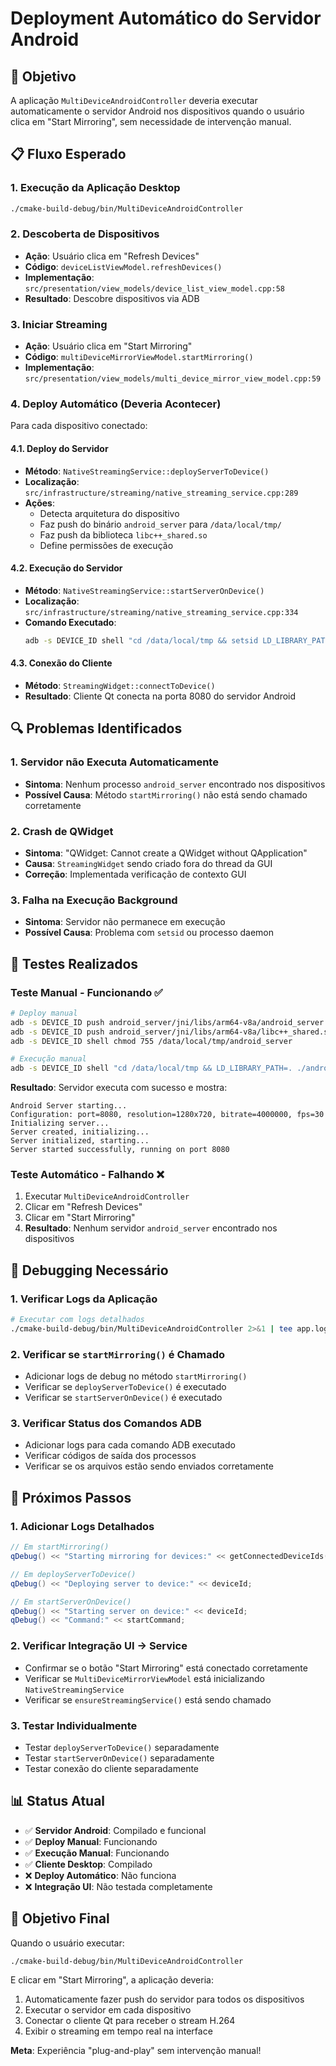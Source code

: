# Deployment Automático do Servidor Android

## 🎯 Objetivo

A aplicação `MultiDeviceAndroidController` deveria executar automaticamente o servidor Android nos dispositivos quando o usuário clica em "Start Mirroring", sem necessidade de intervenção manual.

## 📋 Fluxo Esperado

### 1. Execução da Aplicação Desktop
```bash
./cmake-build-debug/bin/MultiDeviceAndroidController
```

### 2. Descoberta de Dispositivos
- **Ação**: Usuário clica em "Refresh Devices"
- **Código**: `deviceListViewModel.refreshDevices()`
- **Implementação**: `src/presentation/view_models/device_list_view_model.cpp:58`
- **Resultado**: Descobre dispositivos via ADB

### 3. Iniciar Streaming
- **Ação**: Usuário clica em "Start Mirroring"
- **Código**: `multiDeviceMirrorViewModel.startMirroring()`
- **Implementação**: `src/presentation/view_models/multi_device_mirror_view_model.cpp:59`

### 4. Deploy Automático (Deveria Acontecer)
Para cada dispositivo conectado:

#### 4.1. Deploy do Servidor
- **Método**: `NativeStreamingService::deployServerToDevice()`
- **Localização**: `src/infrastructure/streaming/native_streaming_service.cpp:289`
- **Ações**:
  - Detecta arquitetura do dispositivo
  - Faz push do binário `android_server` para `/data/local/tmp/`
  - Faz push da biblioteca `libc++_shared.so`
  - Define permissões de execução

#### 4.2. Execução do Servidor
- **Método**: `NativeStreamingService::startServerOnDevice()`
- **Localização**: `src/infrastructure/streaming/native_streaming_service.cpp:334`
- **Comando Executado**:
  ```bash
  adb -s DEVICE_ID shell "cd /data/local/tmp && setsid LD_LIBRARY_PATH=. ./android_server --port 8080 --verbose > server.log 2>&1 &"
  ```

#### 4.3. Conexão do Cliente
- **Método**: `StreamingWidget::connectToDevice()`
- **Resultado**: Cliente Qt conecta na porta 8080 do servidor Android

## 🔍 Problemas Identificados

### 1. **Servidor não Executa Automaticamente**
- **Sintoma**: Nenhum processo `android_server` encontrado nos dispositivos
- **Possível Causa**: Método `startMirroring()` não está sendo chamado corretamente

### 2. **Crash de QWidget**
- **Sintoma**: "QWidget: Cannot create a QWidget without QApplication"
- **Causa**: `StreamingWidget` sendo criado fora do thread da GUI
- **Correção**: Implementada verificação de contexto GUI

### 3. **Falha na Execução Background**
- **Sintoma**: Servidor não permanece em execução
- **Possível Causa**: Problema com `setsid` ou processo daemon

## 🧪 Testes Realizados

### Teste Manual - Funcionando ✅
```bash
# Deploy manual
adb -s DEVICE_ID push android_server/jni/libs/arm64-v8a/android_server /data/local/tmp/
adb -s DEVICE_ID push android_server/jni/libs/arm64-v8a/libc++_shared.so /data/local/tmp/
adb -s DEVICE_ID shell chmod 755 /data/local/tmp/android_server

# Execução manual
adb -s DEVICE_ID shell "cd /data/local/tmp && LD_LIBRARY_PATH=. ./android_server --port 8080 --verbose"
```

**Resultado**: Servidor executa com sucesso e mostra:
```
Android Server starting...
Configuration: port=8080, resolution=1280x720, bitrate=4000000, fps=30
Initializing server...
Server created, initializing...
Server initialized, starting...
Server started successfully, running on port 8080
```

### Teste Automático - Falhando ❌
1. Executar `MultiDeviceAndroidController`
2. Clicar em "Refresh Devices"
3. Clicar em "Start Mirroring"
4. **Resultado**: Nenhum servidor `android_server` encontrado nos dispositivos

## 🔧 Debugging Necessário

### 1. Verificar Logs da Aplicação
```bash
# Executar com logs detalhados
./cmake-build-debug/bin/MultiDeviceAndroidController 2>&1 | tee app.log
```

### 2. Verificar se `startMirroring()` é Chamado
- Adicionar logs de debug no método `startMirroring()`
- Verificar se `deployServerToDevice()` é executado
- Verificar se `startServerOnDevice()` é executado

### 3. Verificar Status dos Comandos ADB
- Adicionar logs para cada comando ADB executado
- Verificar códigos de saída dos processos
- Verificar se os arquivos estão sendo enviados corretamente

## 🚀 Próximos Passos

### 1. Adicionar Logs Detalhados
```cpp
// Em startMirroring()
qDebug() << "Starting mirroring for devices:" << getConnectedDeviceIds();

// Em deployServerToDevice()
qDebug() << "Deploying server to device:" << deviceId;

// Em startServerOnDevice()
qDebug() << "Starting server on device:" << deviceId;
qDebug() << "Command:" << startCommand;
```

### 2. Verificar Integração UI → Service
- Confirmar se o botão "Start Mirroring" está conectado corretamente
- Verificar se `MultiDeviceMirrorViewModel` está inicializando `NativeStreamingService`
- Verificar se `ensureStreamingService()` está sendo chamado

### 3. Testar Individualmente
- Testar `deployServerToDevice()` separadamente
- Testar `startServerOnDevice()` separadamente
- Testar conexão do cliente separadamente

## 📊 Status Atual

- ✅ **Servidor Android**: Compilado e funcional
- ✅ **Deploy Manual**: Funcionando
- ✅ **Execução Manual**: Funcionando
- ✅ **Cliente Desktop**: Compilado
- ❌ **Deploy Automático**: Não funciona
- ❌ **Integração UI**: Não testada completamente

## 🎯 Objetivo Final

Quando o usuário executar:
```bash
./cmake-build-debug/bin/MultiDeviceAndroidController
```

E clicar em "Start Mirroring", a aplicação deveria:
1. Automaticamente fazer push do servidor para todos os dispositivos
2. Executar o servidor em cada dispositivo
3. Conectar o cliente Qt para receber o stream H.264
4. Exibir o streaming em tempo real na interface

**Meta**: Experiência "plug-and-play" sem intervenção manual! 